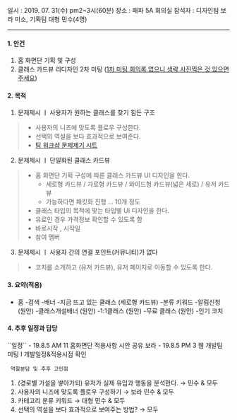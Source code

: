 일시 : 2019. 07. 31(수) pm2~3시(60분)
장소 : 패파 5A 회의실 
참석자 : 디자인팀 보라 미소, 기획팀 대형 민수(4명)


------------



<h4>1. 안건</h4>

1. 홈 화면단 기획 및 구성
2. 클래스 카드뷰 리디자인 2차 미팅 ([1차 미팅 회의록 없으니 생략 사진찍은 것 있으면 주세요](링크))














<h4>2. 목적 </h4> 

1. 문제제시 ㅣ 사용자가 원하는 클래스를 찾기 힘든 구조

 > - 사용자의 니즈에 맞도록 플로우 구성한다. 
> - 선택의 역설을 보다 효과적으로 보여준다.
 > - [팀 워크샵 문제제기 시트](https://docs.google.com/spreadsheets/d/1kKkyc2ie3EBTQiHSTYM3t60ObK7l4U9ZO_eTGWqCKSQ/edit?usp=sharing)

2. 문제제시 ㅣ 단일화된 클래스 카드뷰 

 > - 홈 화면단 기획 구성에 따른 클래스 카드뷰 UI 디자인을 한다.
 >   - 세로형 카드뷰 / 가로형 카드뷰 / 와이드형 카드뷰(넓은 세로) / 유저 카드뷰
 >   - 가능하다면 패킷화 진행 … 10개 정도
 >-  클래스 타입의 목적에 맞는 타입별 UI 디자인을 한다. 
 >   - 유료인 경우 가격정보 확인할 수 있도록 함
 >   - 바로시작 , 시작일 
 >   - 참여 멤버 
 
3.  문제제시 ㅣ 사용자 간의 연결 포인트(커뮤니티)가 없다 
> - 코치를 소개하고 (유저 카드뷰), 유저 페이지로 이동할 수 있도록 한다. 













<h4>3. 요약(적용)</h4> 

- 홈
-검색
-배너
-지금 뜨고 있는 클래스 (세로형 카드뷰) 
-분류 키워드 
-알림신청 (원안)
-클래스개설배너  (원안)
-1:1클래스 (원안)
-무료 클래스  (원안)
-인기 코치  



<h4>4. 추후 일정과 담당 </h4> 
``일정``
- 19.8.5 AM 11 홈화면단 적용사항 시안 공유 보라 
- 19.8.5 PM 3   웹 개발팀 미팅  I  개발일정&적용시점 확인



`` 역할분담 및 추후 고민점``

1. (경로별 가설을 쌓아가되) 유저가 실제 유입과 행동을 분석한다. → 민수 & 모두
2. 사용자의 니즈에 맞도록 플로우 구성하기  → 보라 민수 & 모두
3. 카테고리 분류 키워드 → 대형 민수 & 모두
4. 선택의 역설을 보다 효과적으로 보여주는 방법?  → 모두





